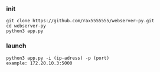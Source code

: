 ### init

```shell
git clone https://github.com/rax5555555/webserver-py.git
cd webserver-py
python3 app.py
```

### launch
```shell
python3 app.py -i (ip-adress) -p (port)
example: 172.20.10.3:5000
```